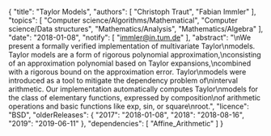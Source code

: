 {
    "title": "Taylor Models",
    "authors": [
        "Christoph Traut",
        "Fabian Immler"
    ],
    "topics": [
        "Computer science/Algorithms/Mathematical",
        "Computer science/Data structures",
        "Mathematics/Analysis",
        "Mathematics/Algebra"
    ],
    "date": "2018-01-08",
    "notify": [
        "immler@in.tum.de"
    ],
    "abstract": "\nWe present a formally verified implementation of multivariate Taylor\nmodels. Taylor models are a form of rigorous polynomial approximation,\nconsisting of an approximation polynomial based on Taylor expansions,\ncombined with a rigorous bound on the approximation error. Taylor\nmodels were introduced as a tool to mitigate the dependency problem of\ninterval arithmetic. Our implementation automatically computes Taylor\nmodels for the class of elementary functions, expressed by composition\nof arithmetic operations and basic functions like exp, sin, or square\nroot.",
    "licence": "BSD",
    "olderReleases": {
        "2017": "2018-01-08",
        "2018": "2018-08-16",
        "2019": "2019-06-11"
    },
    "dependencies": [
        "Affine_Arithmetic"
    ]
}